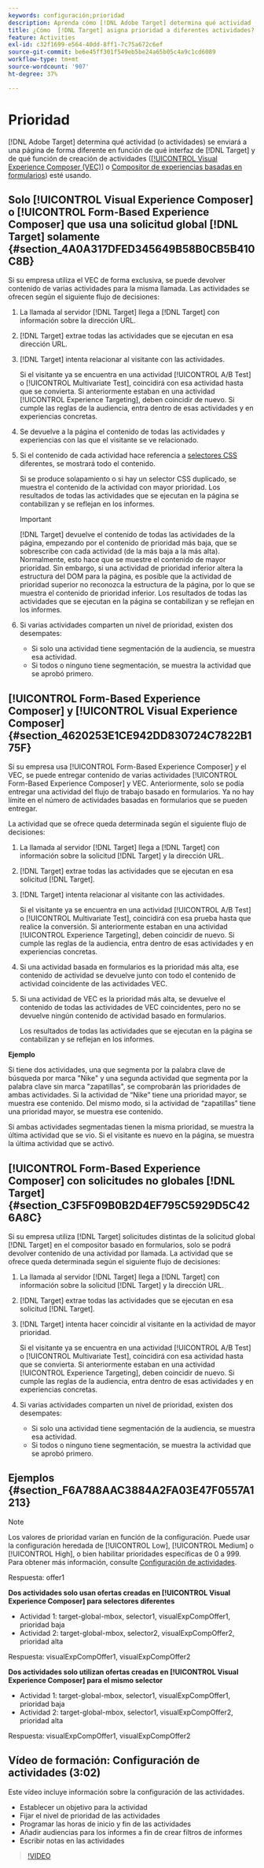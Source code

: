 ```yaml
---
keywords: configuración;prioridad
description: Aprenda cómo [!DNL Adobe Target] determina qué actividad (o actividades) se enviará a una página de forma diferente en función de qué [!DNL Target] interfaz y de qué función de creación de actividades esté usando.
title: ¿Cómo  [!DNL Target] asigna prioridad a diferentes actividades?
feature: Activities
exl-id: c32f1699-e564-40dd-8ff1-7c75a672c6ef
source-git-commit: be6e45ff301f549eb5be24a65b05c4a9c1cd6089
workflow-type: tm+mt
source-wordcount: '907'
ht-degree: 37%

---
```


# Prioridad

[!DNL Adobe Target] determina qué actividad (o actividades) se enviará a una página de forma diferente en función de qué interfaz de [!DNL Target] y de qué función de creación de actividades ([[!UICONTROL Visual Experience Composer (VEC)]](/help/main/c-experiences/c-visual-experience-composer/visual-experience-composer.md) o [Compositor de experiencias basadas en formularios](/help/main/c-experiences/form-experience-composer.md)) esté usando.

## Solo [!UICONTROL Visual Experience Composer] o [!UICONTROL Form-Based Experience Composer] que usa una solicitud global [!DNL Target] solamente {#section_4A0A317DFED345649B58B0CB5B410C8B}

Si su empresa utiliza el VEC de forma exclusiva, se puede devolver contenido de varias actividades para la misma llamada. Las actividades se ofrecen según el siguiente flujo de decisiones:

1. La llamada al servidor [!DNL Target] llega a [!DNL Target] con información sobre la dirección URL.
1. [!DNL Target] extrae todas las actividades que se ejecutan en esa dirección URL.
1. [!DNL Target] intenta relacionar al visitante con las actividades.

   Si el visitante ya se encuentra en una actividad [!UICONTROL A/B Test] o [!UICONTROL Multivariate Test], coincidirá con esa actividad hasta que se convierta. Si anteriormente estaban en una actividad [!UICONTROL Experience Targeting], deben coincidir de nuevo. Si cumple las reglas de la audiencia, entra dentro de esas actividades y en experiencias concretas.

1. Se devuelve a la página el contenido de todas las actividades y experiencias con las que el visitante se ve relacionado.
1. Si el contenido de cada actividad hace referencia a [selectores CSS](/help/main/c-experiences/c-visual-experience-composer/vec-selectors.md#concept_4EB7663E255F439B8D24079D23479337) diferentes, se mostrará todo el contenido.

   Si se produce solapamiento o si hay un selector CSS duplicado, se muestra el contenido de la actividad con mayor prioridad. Los resultados de todas las actividades que se ejecutan en la página se contabilizan y se reflejan en los informes.

   >[!IMPORTANT]
   >
   >[!DNL Target] devuelve el contenido de todas las actividades de la página, empezando por el contenido de prioridad más baja, que se sobrescribe con cada actividad (de la más baja a la más alta). Normalmente, esto hace que se muestre el contenido de mayor prioridad. Sin embargo, si una actividad de prioridad inferior altera la estructura del DOM para la página, es posible que la actividad de prioridad superior no reconozca la estructura de la página, por lo que se muestra el contenido de prioridad inferior. Los resultados de todas las actividades que se ejecutan en la página se contabilizan y se reflejan en los informes.

1. Si varias actividades comparten un nivel de prioridad, existen dos desempates:

   * Si solo una actividad tiene segmentación de la audiencia, se muestra esa actividad.
   * Si todos o ninguno tiene segmentación, se muestra la actividad que se aprobó primero.

## [!UICONTROL Form-Based Experience Composer] y [!UICONTROL Visual Experience Composer] {#section_4620253E1CE942DD830724C7822B175F}

Si su empresa usa [!UICONTROL Form-Based Experience Composer] *y* el VEC, se puede entregar contenido de varias actividades [!UICONTROL Form-Based Experience Composer] y VEC. Anteriormente, solo se podía entregar una actividad del flujo de trabajo basado en formularios. Ya no hay límite en el número de actividades basadas en formularios que se pueden entregar.

La actividad que se ofrece queda determinada según el siguiente flujo de decisiones:

1. La llamada al servidor [!DNL Target] llega a [!DNL Target] con información sobre la solicitud [!DNL Target] y la dirección URL.
1. [!DNL Target] extrae todas las actividades que se ejecutan en esa solicitud [!DNL Target].
1. [!DNL Target] intenta relacionar al visitante con las actividades.

   Si el visitante ya se encuentra en una actividad [!UICONTROL A/B Test] o [!UICONTROL Multivariate Test], coincidirá con esa prueba hasta que realice la conversión. Si anteriormente estaban en una actividad [!UICONTROL Experience Targeting], deben coincidir de nuevo. Si cumple las reglas de la audiencia, entra dentro de esas actividades y en experiencias concretas.

1. Si una actividad basada en formularios es la prioridad más alta, ese contenido de actividad se devuelve junto con todo el contenido de actividad coincidente de las actividades VEC.
1. Si una actividad de VEC es la prioridad más alta, se devuelve el contenido de todas las actividades de VEC coincidentes, pero no se devuelve ningún contenido de actividad basado en formularios.

   Los resultados de todas las actividades que se ejecutan en la página se contabilizan y se reflejan en los informes.

**Ejemplo**

Si tiene dos actividades, una que segmenta por la palabra clave de búsqueda por marca &quot;Nike&quot; y una segunda actividad que segmenta por la palabra clave sin marca &quot;zapatillas&quot;, se comprobarán las prioridades de ambas actividades. Si la actividad de “Nike” tiene una prioridad mayor, se muestra ese contenido. Del mismo modo, si la actividad de “zapatillas” tiene una prioridad mayor, se muestra ese contenido.

Si ambas actividades segmentadas tienen la misma prioridad, se muestra la última actividad que se vio. Si el visitante es nuevo en la página, se muestra la última actividad que se activó.

## [!UICONTROL Form-Based Experience Composer] con solicitudes no globales [!DNL Target] {#section_C3F5F09B0B2D4EF795C5929D5C426A8C}

Si su empresa utiliza [!DNL Target] solicitudes distintas de la solicitud global [!DNL Target] en el compositor basado en formularios, solo se podrá devolver contenido de una actividad por llamada. La actividad que se ofrece queda determinada según el siguiente flujo de decisiones:

1. La llamada al servidor [!DNL Target] llega a [!DNL Target] con información sobre la solicitud [!DNL Target] y la dirección URL.
1. [!DNL Target] extrae todas las actividades que se ejecutan en esa solicitud [!DNL Target].
1. [!DNL Target] intenta hacer coincidir al visitante en la actividad de mayor prioridad.

   Si el visitante ya se encuentra en una actividad [!UICONTROL A/B Test] o [!UICONTROL Multivariate Test], coincidirá con esa actividad hasta que se convierta. Si anteriormente estaban en una actividad [!UICONTROL Experience Targeting], deben coincidir de nuevo. Si cumple las reglas de la audiencia, entra dentro de esas actividades y en experiencias concretas.

1. Si varias actividades comparten un nivel de prioridad, existen dos desempates:

   * Si solo una actividad tiene segmentación de la audiencia, se muestra esa actividad.
   * Si todos o ninguno tiene segmentación, se muestra la actividad que se aprobó primero.

## Ejemplos {#section_F6A788AAC3884A2FA03E47F0557A1213}

>[!NOTE]
>
>Los valores de prioridad varían en función de la configuración. Puede usar la configuración heredada de [!UICONTROL Low], [!UICONTROL Medium] o [!UICONTROL High], o bien habilitar prioridades específicas de 0 a 999. Para obtener más información, consulte [Configuración de actividades](/help/main/c-activities/activity-settings.md#task_C6B2FF8374724933BE79A83549B9CD02).

Respuesta: offer1

**Dos actividades solo usan ofertas creadas en [!UICONTROL Visual Experience Composer] para selectores diferentes**

* Actividad 1: target-global-mbox, selector1, visualExpCompOffer1, prioridad baja
* Actividad 2: target-global-mbox, selector2, visualExpCompOffer2, prioridad alta

Respuesta: visualExpCompOffer1, visualExpCompOffer2

**Dos actividades solo utilizan ofertas creadas en [!UICONTROL Visual Experience Composer] para el mismo selector**

* Actividad 1: target-global-mbox, selector1, visualExpCompOffer1, prioridad baja
* Actividad 2: target-global-mbox, selector1, visualExpCompOffer2, prioridad alta

Respuesta: visualExpCompOffer1, visualExpCompOffer2

## Vídeo de formación: Configuración de actividades (3:02)

Este vídeo incluye información sobre la configuración de las actividades.

* Establecer un objetivo para la actividad
* Fijar el nivel de prioridad de las actividades
* Programar las horas de inicio y fin de las actividades
* Añadir audiencias para los informes a fin de crear filtros de informes
* Escribir notas en las actividades

>[!VIDEO](https://video.tv.adobe.com/v/17381)
